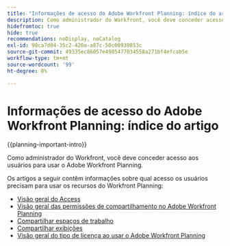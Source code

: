 ```yaml
---
title: "Informações de acesso do Adobe Workfront Planning: índice do artigo"
description: Como administrador do Workfront, você deve conceder acesso aos usuários para usar o Adobe Workfront Planning. Os artigos a seguir contêm informações sobre qual acesso os usuários precisam para usar o Workfront Planning.
hidefromtoc: true
hide: true
recommendations: noDisplay, noCatalog
exl-id: 98ca7d04-35c2-420a-a87c-50c00939853c
source-git-commit: 49335ec86057e4985477034558a271bf4efcab5e
workflow-type: tm+mt
source-wordcount: '99'
ht-degree: 0%

---
```


# Informações de acesso do Adobe Workfront Planning: índice do artigo

{{planning-important-intro}}

Como administrador do Workfront, você deve conceder acesso aos usuários para usar o Adobe Workfront Planning.

Os artigos a seguir contêm informações sobre qual acesso os usuários precisam para usar os recursos do Workfront Planning:

* [Visão geral do Access](../access/access-overview.md)
* [Visão geral das permissões de compartilhamento no Adobe Workfront Planning](/help/quicksilver/maestro/access/sharing-permissions-overview.md)
* [Compartilhar espaços de trabalho](/help/quicksilver/maestro/access/share-workspaces.md)
* [Compartilhar exibições](/help/quicksilver/maestro/access/share-views.md)
* [Visão geral do tipo de licença ao usar o Adobe Workfront Planning](/help/quicksilver/maestro/access/license-type-overview.md)


